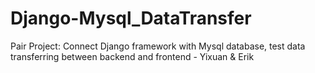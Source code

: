 # Django-Mysql_DataTransfer
Pair Project: Connect Django framework with Mysql database, test data transferring between backend and frontend - Yixuan &amp; Erik

